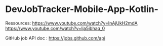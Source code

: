 # DevJobTracker-Mobile-App-Kotlin-
Ressources:
https://www.youtube.com/watch?v=InAjUkH2mdA
https://www.youtube.com/watch?v=lja5ibhaq_0

GitHub job API doc :
https://jobs.github.com/api
